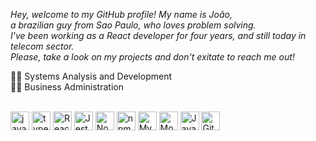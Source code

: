 *Hey, welcome to my GitHub profile! My name is João, <br/>
a brazilian guy from Sao Paulo, who loves problem solving. <br/>
I've been working as a React developer for four years, and still today in telecom sector. <br/>
Please, take a look on my projects and don't exitate to reach me out!*

👨‍🎓 Systems Analysis and Development <br/>
👨‍🎓 Business Administration

<div style="display: inline_block"><br>
  <img align="center" alt="javascript" height="30" width="auto" src="https://cdn.jsdelivr.net/gh/devicons/devicon/icons/javascript/javascript-original.svg" />
  <img align="center" alt="typescript" height="30" width="auto" src="https://cdn.jsdelivr.net/gh/devicons/devicon/icons/typescript/typescript-original.svg" />
  <img align="center" alt="React" height="30" width="auto" src="https://cdn.jsdelivr.net/gh/devicons/devicon/icons/react/react-original.svg" />
  <img align="center" alt="Jest" height="30" width="auto" src="https://cdn.jsdelivr.net/gh/devicons/devicon/icons/jest/jest-plain.svg" />
  <img align="center" alt="Node" height="30" width="auto" src="https://cdn.jsdelivr.net/gh/devicons/devicon/icons/nodejs/nodejs-original.svg" />
  <img align="center" alt="npm" height="30" width="auto" src="https://cdn.jsdelivr.net/gh/devicons/devicon@latest/icons/npm/npm-original-wordmark.svg" />
  <img align="center" alt="MySQL" height="30" width="auto" src="https://cdn.jsdelivr.net/gh/devicons/devicon/icons/mysql/mysql-original.svg" />
  <img align="center" alt="MongoDB" height="30" width="auto" src="https://cdn.jsdelivr.net/gh/devicons/devicon/icons/mongodb/mongodb-original.svg" />
  <img align="center" alt="Java" height="30" width="auto" src="https://cdn.jsdelivr.net/gh/devicons/devicon@latest/icons/java/java-original.svg" />
  <img align="center" alt="Git" height="30" width="auto" src="https://cdn.jsdelivr.net/gh/devicons/devicon@latest/icons/git/git-original.svg" />
</div>
